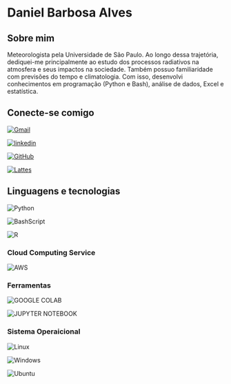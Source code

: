 
# Daniel Barbosa Alves  

##  Sobre mim

Meteorologista pela Universidade de São Paulo. Ao longo dessa trajetória, dediquei-me principalmente ao estudo dos processos radiativos na atmosfera e seus impactos na sociedade. Também possuo familiaridade com previsões do tempo e climatologia. Com isso, desenvolvi conhecimentos em programação (Python e Bash), análise de dados, Excel e estatística.
##  Conecte-se comigo

[![Gmail](https://img.shields.io/badge/Gmail-333333?style=for-the-badge&logo=gmail&logoColor=red)](mailto:danielbarbosaalves@usp.br)

[![linkedin](https://img.shields.io/badge/linkedin-0A66C2?style=for-the-badge&logo=linkedin&logoColor=white)](https://www.linkedin.com/in/daniel-barbosa-alves-414a4021a/)

[![GitHub](https://img.shields.io/badge/GitHub-100000?style=for-the-badge&logo=github&logoColor=white)](https://github.com/Daniel-AlvesS)

[![Lattes](https://img.shields.io/badge/Lattes-87CEEB?style=for-the-badge&logo=&logoColor=white)](http://lattes.cnpq.br/2154844517193886)

##  Linguagens e tecnologias

![Python](https://img.shields.io/badge/python-3670A0?style=for-the-badge&logo=python&logoColor=ffdd54)

![BashScript](https://img.shields.io/badge/bash%20script-0101?style=flat&logo=gnubash&logoColor=%23FFFFFF&labelColor=%23000000)

![R](https://img.shields.io/badge/R-276DC3?style=for-the-badge&logo=r&logoColor=white)


### Cloud Computing Service

![AWS](https://img.shields.io/badge/AWS-000.svg?style=for-the-badge&logo=amazon-aws&logoColor=white)



### Ferramentas
![GOOGLE COLAB](https://img.shields.io/badge/google%20Colab-FF8C00.svg?style=for-the-badge&logo=amazon-aws&logoColor=white)

![JUPYTER NOTEBOOK](https://img.shields.io/badge/JUPYTER%20NOTEBOOK-E9967A.svg?style=for-the-badge&logo=amazon-aws&logoColor=white)


### Sistema Operaicional
![Linux](https://img.shields.io/badge/Linux-000?style=for-the-badge&logo=linux&logoColor=FCC624)

![Windows](https://img.shields.io/badge/Windows-000?style=for-the-badge&logo=windows&logoColor=2CA5E0)


![Ubuntu](https://img.shields.io/badge/Ubuntu-35495E?style=for-the-badge&logo=ubuntu&logoColor=2CA5E0)
